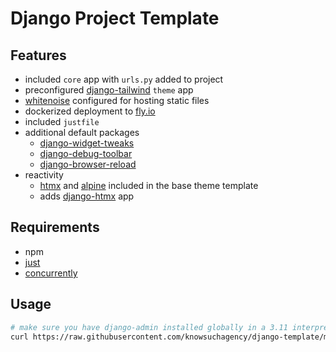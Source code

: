 # Django Project Template

## Features
* included `core` app with `urls.py` added to project
* preconfigured [django-tailwind](https://django-tailwind.readthedocs.io/en/latest/index.html) `theme` app
* [whitenoise](https://whitenoise.evans.io/en/latest/) configured for hosting static files
* dockerized deployment to [fly.io](https://fly.io/)
* included `justfile`
* additional default packages
    * [django-widget-tweaks](https://pypi.org/project/django-widget-tweaks/)
    * [django-debug-toolbar](https://pypi.org/project/django-debug-toolbar/)
    * [django-browser-reload](https://pypi.org/project/django-browser-reload/)
* reactivity
  * [htmx](https://htmx.org/) and [alpine](https://alpinejs.dev/) included in the base theme template
  * adds [django-htmx](https://django-htmx.readthedocs.io/en/latest/middleware.html#django_htmx.middleware.HtmxMiddleware) app

## Requirements

* npm
* [just](https://github.com/casey/just)
* [concurrently](https://www.npmjs.com/package/concurrently)

## Usage

```bash
# make sure you have django-admin installed globally in a 3.11 interpreter
curl https://raw.githubusercontent.com/knowsuchagency/django-template/main/install.sh | bash -s <project_name>
```
